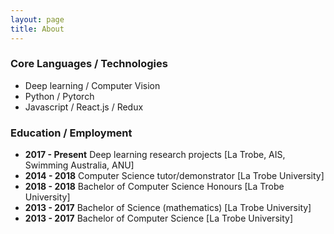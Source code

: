 ```yaml
---
layout: page
title: About
---
```


### Core Languages / Technologies
- Deep learning / Computer Vision
- Python / Pytorch
- Javascript / React.js / Redux

### Education / Employment

- __2017 - Present__ Deep learning research projects [La Trobe, AIS, Swimming Australia, ANU]
- __2014 - 2018__ Computer Science tutor/demonstrator  [La Trobe University]
- __2018 - 2018__ Bachelor of Computer Science Honours [La Trobe University]
- __2013 - 2017__ Bachelor of Science (mathematics) [La Trobe University]
- __2013 - 2017__ Bachelor of Computer Science [La Trobe University]
